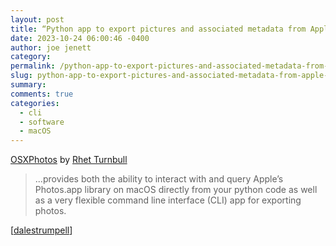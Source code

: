 ```yaml
---
layout: post
title: “Python app to export pictures and associated metadata from Apple Photos on macOS”
date: 2023-10-24 06:00:46 -0400
author: joe jenett
category: 
permalink: /python-app-to-export-pictures-and-associated-metadata-from-apple-photos-on-macos/
slug: python-app-to-export-pictures-and-associated-metadata-from-apple-photos-on-macos
summary: 
comments: true
categories:
  - cli
  - software
  - macOS
---
```

<a title="OSXPhotos - osxphotos 0.64.3 documentation" href="https://rhettbull.github.io/osxphotos/overview.html">OSXPhotos</a> by <a href="https://github.com/rhettbull">Rhet Turnbull</a><blockquote><p>...provides both the ability to interact with and query Apple’s Photos.app library on macOS directly from your python code as well as a very flexible command line interface (CLI) app for exporting photos.</p></blockquote>[<a href="https://pinboard.in/u:dalestrumpell">dalestrumpell</a>]

<a href="https://brid.gy/publish/mastodon"></a>
